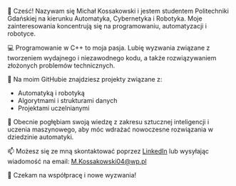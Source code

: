 👋 Cześć! Nazywam się Michał Kossakowski i jestem studentem Politechniki Gdańskiej na kierunku Automatyka, Cybernetyka i Robotyka. Moje zainteresowania koncentrują się na programowaniu, automatyzacji i robotyce.

💻 Programowanie w C++ to moja pasja. Lubię wyzwania związane z tworzeniem wydajnego i niezawodnego kodu, a także rozwiązywaniem złożonych problemów technicznych.

🔧 Na moim GitHubie znajdziesz projekty związane z:

* Automatyką i robotyką
* Algorytmami i strukturami danych
* Projektami uczelnianymi

🌱 Obecnie pogłębiam swoją wiedzę z zakresu sztucznej inteligencji i uczenia maszynowego, aby móc wdrażać nowoczesne rozwiązania w dziedzinie automatyki.

📫 Możesz się ze mną skontaktować poprzez [LinkedIn]((https://www.linkedin.com/in/michał-kossakowski-28189b241/)) lub wysyłając wiadomość na email: M.Kossakowski04@wp.pl

🚀 Czekam na współpracę i nowe wyzwania!
